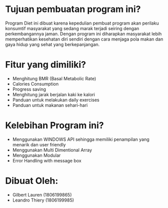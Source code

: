 # Tujuan pembuatan program ini?
Program Diet ini dibuat karena kepedulian pembuat program akan perilaku konsumtif masyarakat yang sedang marak terjadi seiring dengan perkembangannya jaman. Dengan program ini diharapkan masyarakat lebih memperhatikan kesehatan diri sendiri dengan cara menjaga pola makan dan gaya hidup yang sehat yang berkepanjangan.

# Fitur yang dimiliki?
- Menghitung BMR (Basal Metabolic Rate) 
- Calories Consumption 
- Progress saving
- Menghitung jarak berjalan kaki ke kalori
- Panduan untuk melakukan daily exercises
- Panduan untuk makanan sehari-hari

# Kelebihan Program ini?
- Menggunakan WINDOWS API sehingga memiliki penampilan yang menarik dan user friendly
- Menggunakan Multi Dimentional Array
- Menggunakan Modular
- Error Handling with message box

# Dibuat Oleh:
- Gilbert Lauren (1806199865)
- Leandro Thiery (1806199985)
